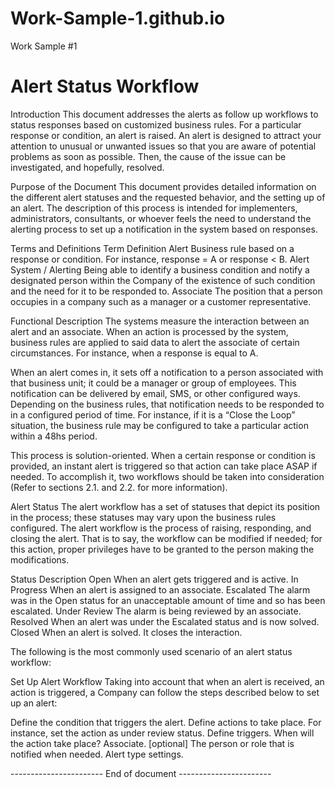 # Work-Sample-1.github.io
Work Sample #1


# Alert Status Workflow

Introduction This document addresses the alerts as follow up workflows to status responses based on customized business rules. For a particular response or condition, an alert is raised. An alert is designed to attract your attention to unusual or unwanted issues so that you are aware of potential problems as soon as possible. Then, the cause of the issue can be investigated, and hopefully, resolved.

Purpose of the Document This document provides detailed information on the different alert statuses and the requested behavior, and the setting up of an alert. The description of this process is intended for implementers, administrators, consultants, or whoever feels the need to understand the alerting process to set up a notification in the system based on responses.

Terms and Definitions Term Definition Alert Business rule based on a response or condition. For instance, response = A or response < B. Alert System / Alerting Being able to identify a business condition and notify a designated person within the Company of the existence of such condition and the need for it to be responded to. Associate The position that a person occupies in a company such as a manager or a customer representative.

Functional Description The systems measure the interaction between an alert and an associate. When an action is processed by the system, business rules are applied to said data to alert the associate of certain circumstances. For instance, when a response is equal to A.

When an alert comes in, it sets off a notification to a person associated with that business unit; it could be a manager or group of employees. This notification can be delivered by email, SMS, or other configured ways. Depending on the business rules, that notification needs to be responded to in a configured period of time. For instance, if it is a “Close the Loop” situation, the business rule may be configured to take a particular action within a 48hs period.

This process is solution-oriented. When a certain response or condition is provided, an instant alert is triggered so that action can take place ASAP if needed. To accomplish it, two workflows should be taken into consideration (Refer to sections 2.1. and 2.2. for more information).

Alert Status The alert workflow has a set of statuses that depict its position in the process; these statuses may vary upon the business rules configured. The alert workflow is the process of raising, responding, and closing the alert. That is to say, the workflow can be modified if needed; for this action, proper privileges have to be granted to the person making the modifications.

Status Description Open When an alert gets triggered and is active. In Progress When an alert is assigned to an associate. Escalated The alarm was in the Open status for an unacceptable amount of time and so has been escalated. Under Review The alarm is being reviewed by an associate. Resolved When an alert was under the Escalated status and is now solved. Closed When an alert is solved. It closes the interaction.

The following is the most commonly used scenario of an alert status workflow:

Set Up Alert Workflow Taking into account that when an alert is received, an action is triggered, a Company can follow the steps described below to set up an alert:

Define the condition that triggers the alert. Define actions to take place. For instance, set the action as under review status. Define triggers. When will the action take place? Associate. [optional] The person or role that is notified when needed. Alert type settings.

----------------------- End of document -----------------------
